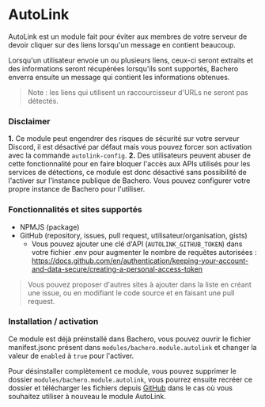 # AutoLink

AutoLink est un module fait pour éviter aux membres de votre serveur de devoir cliquer sur des liens lorsqu'un message en contient beaucoup.

Lorsqu'un utilisateur envoie un ou plusieurs liens, ceux-ci seront extraits et des informations seront récupérées lorsqu'ils sont supportés, Bachero enverra ensuite un message qui contient les informations obtenues.

> Note : les liens qui utilisent un raccourcisseur d'URLs ne seront pas détectés.

### Disclaimer

**1.** Ce module peut engendrer des risques de sécurité sur votre serveur Discord, il est désactivé par défaut mais vous pouvez forcer son activation avec la commande `autolink-config`.
**2.** Des utilisateurs peuvent abuser de cette fonctionnalité pour en faire bloquer l'accès aux APIs utilisés pour les services de détections, ce module est donc désactivé sans possibilité de l'activer sur l'instance publique de Bachero. Vous pouvez configurer votre propre instance de Bachero pour l'utiliser.

### Fonctionnalités et sites supportés

* NPMJS (package)
* GitHub (repository, issues, pull request, utilisateur/organisation, gists)
	* Vous pouvez ajouter une clé d'API (`AUTOLINK_GITHUB_TOKEN`) dans votre fichier .env pour augmenter le nombre de requêtes autorisées : https://docs.github.com/en/authentication/keeping-your-account-and-data-secure/creating-a-personal-access-token

> Vous pouvez proposer d'autres sites à ajouter dans la liste en créant une issue, ou en modifiant le code source et en faisant une pull request.

### Installation / activation

Ce module est déjà préinstallé dans Bachero, vous pouvez ouvrir le fichier manifest.jsonc présent dans `modules/bachero.module.autolink` et changer la valeur de `enabled` à `true` pour l'activer.

Pour désinstaller complètement ce module, vous pouvez supprimer le dossier `modules/bachero.module.autolink`, vous pourrez ensuite recréer ce dossier et télécharger les fichiers depuis [GitHub](https://github.com/bacherobot/bot/tree/master/modules/bachero.module.autolink) dans le cas où vous souhaitez utiliser à nouveau le module AutoLink.